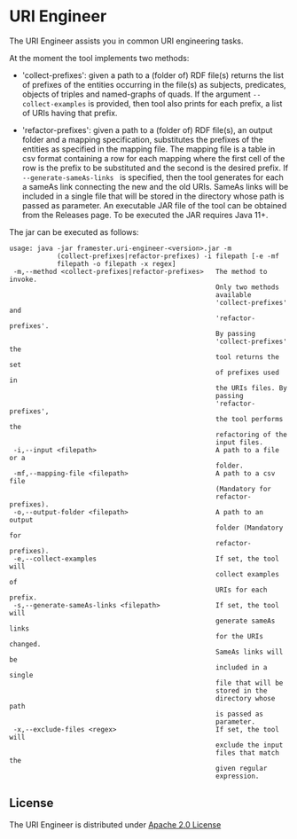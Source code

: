 # URI Engineer

The URI Engineer assists you in common URI engineering tasks.

At the moment the tool implements two methods:

- 'collect-prefixes': given a path to a (folder of) RDF file(s) returns the list of prefixes of the entities occurring in the file(s) as subjects, predicates, objects of triples and named-graphs of quads. If the argument ``--collect-examples`` is provided, then tool also prints for each prefix, a list of URIs having that prefix. 

- 'refactor-prefixes': given a path to a (folder of) RDF file(s), an output folder and a mapping specification, substitutes the prefixes of the entities as specified in the mapping file. The mapping file is a table in csv format containing a row for each mapping where the first cell of the row is the prefix to be substituted and the second is the desired prefix. If ``--generate-sameAs-links `` is specified, then the tool generates for each a sameAs link connecting the new and the old URIs. SameAs links will be included in a single file that will be stored in the directory whose path is passed as parameter.
  An executable JAR file of the tool can be obtained from the Releases page.
To be executed the JAR requires Java 11+.

The jar can be executed as follows:

```
usage: java -jar framester.uri-engineer-<version>.jar -m
            (collect-prefixes|refactor-prefixes) -i filepath [-e -mf
            filepath -o filepath -x regex]
 -m,--method <collect-prefixes|refactor-prefixes>   The method to invoke.
                                                    Only two methods
                                                    available
                                                    'collect-prefixes' and
                                                    'refactor-prefixes'.
                                                    By passing
                                                    'collect-prefixes' the
                                                    tool returns the set
                                                    of prefixes used in
                                                    the URIs files. By
                                                    passing
                                                    'refactor-prefixes',
                                                    the tool performs the
                                                    refactoring of the
                                                    input files.
 -i,--input <filepath>                              A path to a file or a
                                                    folder.
 -mf,--mapping-file <filepath>                      A path to a csv file
                                                    (Mandatory for
                                                    refactor-prefixes).
 -o,--output-folder <filepath>                      A path to an output
                                                    folder (Mandatory for
                                                    refactor-prefixes).
 -e,--collect-examples                              If set, the tool will
                                                    collect examples of
                                                    URIs for each prefix.
 -s,--generate-sameAs-links <filepath>              If set, the tool will
                                                    generate sameAs links
                                                    for the URIs changed.
                                                    SameAs links will be
                                                    included in a single
                                                    file that will be
                                                    stored in the
                                                    directory whose path
                                                    is passed as
                                                    parameter.
 -x,--exclude-files <regex>                         If set, the tool will
                                                    exclude the input
                                                    files that match the
                                                    given regular
                                                    expression.
```

##  License

The URI Engineer is distributed under [Apache 2.0 License](LICENSE)